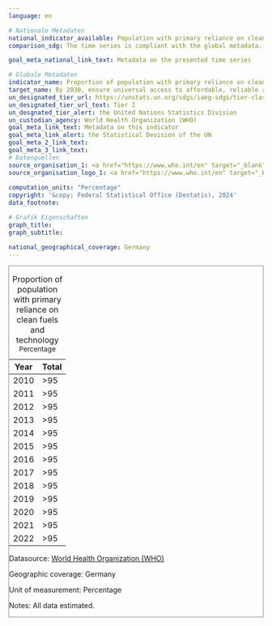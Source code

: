 ```yaml
---
language: en    

# Nationale Metadaten    
national_indicator_available: Population with primary reliance on clean fuels and technology    
comparison_sdg: The time series is compliant with the global metadata.    

goal_meta_national_link_text: Metadata on the presented time series    

# Globale Metadaten    
indicator_name: Proportion of population with primary reliance on clean fuels and technology    
target_name: By 2030, ensure universal access to affordable, reliable and modern energy services    
un_designated_tier_url: https://unstats.un.org/sdgs/iaeg-sdgs/tier-classification/    
un_designated_tier_url_text: Tier I    
un_desgnated_tier_alert: the United Nations Statistics Division    
un_custodian_agency: World Health Organization (WHO)    
goal_meta_link_text: Metadata on this indicator    
goal_meta_link_alert: the Statistical Devision of the UN    
goal_meta_2_link_text:     
goal_meta_3_link_text:         
# Datenquellen
source_organisation_1: <a href="https://www.who.int/en" target="_blank"> World Health Organization (WHO) </a>
source_organisation_logo_1: <a href="https://www.who.int/en" target="_blank"><img src="https://sdg-indikatoren.de/public/OrgImgEn/who.png" alt="Logo who" style="height:60px; width:148px"/></a>
    
computation_units: "Percentage"    
copyright: '&copy; Federal Statistical Office (Destatis), 2024'    
data_footnote:     

# Grafik Eigenschaften    
graph_title: 
graph_subtitle:     

national_geographical_coverage: Germany    
---
```



<div class="tab-content data view" style="border: 1px solid #888;">
  <div  id="tableview" class="tab-pane active" role="tabpanel" aria-hidden="false" tabindex="0" aria-labelledby="tab-tableview">
    <div id="selectionsTable">
      <div id="DataTables_Table_0_wrapper" class="dataTables_wrapper dt-bootstrap5 no-footer">
        <div class="row">
          <div class="col-sm-12">
            <table id="DataTables_Table_0" class="table table-hover dataTable no-footer" style="width: 100%;">
              <caption>Proportion of population with primary reliance on clean fuels and technology<br><small>Percentage</small></caption>
              <thead>
                <th scope="col">Year</th>    
                <th scope="col">Total</th>
              </thead>
              <tbody>
                <tr>
                  <td>2010</td>
                  <td>>95</td>
                </tr>
                <tr>
                  <td>2011</td>
                  <td>>95</td>
                </tr>
                <tr>
                  <td>2012</td>
                  <td>>95</td>
                </tr>
                <tr>
                  <td>2013</td>
                  <td>>95</td>
                </tr>
                <tr>
                  <td>2014</td>
                  <td>>95</td>
                </tr>
                <tr>
                  <td>2015</td>
                  <td>>95</td>
                </tr>
                <tr>
                  <td>2016</td>
                  <td>>95</td>
                </tr>
                <tr>
                  <td>2017</td>
                  <td>>95</td>
                </tr>
                <tr>
                  <td>2018</td>
                  <td>>95</td>
                </tr>
                <tr>
                  <td>2019</td>
                  <td>>95</td>
                </tr>
                <tr>
                  <td>2020</td>
                  <td>>95</td>
                </tr>
                <tr>
                  <td>2021</td>
                  <td>>95</td>
                </tr>
                <tr>
                  <td>2022</td>
                  <td>>95</td>
                </tr>
              </tbody>
            </table>
          </div>
        </div>
      </div>
    </div>
  </div>
  <div id="datatableFooter">  
    <p>Datasource: <a href="https://www.who.org/int/en" target="_blank">World Health Organization (WHO)</a></p>
    <p>Geographic coverage: Germany</p>
    <p>Unit of measurement: Percentage</p>
    <p>Notes: All data estimated.</p>

  </div>
</div>